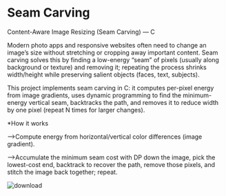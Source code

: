 # Seam Carving

Content-Aware Image Resizing (Seam Carving) — C

Modern photo apps and responsive websites often need to change an image’s size without stretching or cropping away important content. Seam carving solves this by finding a low-energy “seam” of pixels (usually along background or texture) and removing it; repeating the process shrinks width/height while preserving salient objects (faces, text, subjects).

This project implements seam carving in C: it computes per-pixel energy from image gradients, uses dynamic programming to find the minimum-energy vertical seam, backtracks the path, and removes it to reduce width by one pixel (repeat N times for larger changes). 

*How it works

-->Compute energy from horizontal/vertical color differences (image gradient).

-->Accumulate the minimum seam cost with DP down the image, pick the lowest-cost end, backtrack to recover the path, remove those pixels, and stitch the image back together; repeat.

![download](https://github.com/user-attachments/assets/0cf62752-0d29-469d-b123-e1d1fe2c4b9e)
